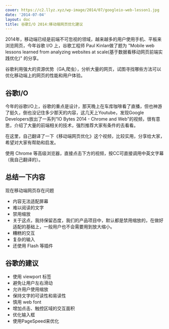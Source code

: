 ```yaml
---
cover: https://c2.llyz.xyz/wp-image/2014/07/googleio-web-lesson1.jpg
date: '2014-07-04'
layout: doc
title: 谷歌I/O 2014:移动端网页优化建议
---
```



2014年，移动端已经是前端不可忽视的领域，越来越多的用户使用手机、平板来浏览网页，今年谷歌 I/O 上，谷歌工程师 Paul Kinlan做了题为 "Mobile web lessons learned from analyzing websites at scale(基于数据看移动网页前端实践优化)" 的分享。

谷歌利用强大的资源优势（GA,爬虫），分析大量的网页，试图寻找哪些方法可以优化移动端上的网页的性能和用户体验。

## 谷歌I/O

今年的谷歌I/O上，谷歌的重点是设计，那天晚上在车库咖啡看了直播，但也神游了挺久，倒也没记住多少那天的内容，这几天上Youtube，发现Google Developers放出了一系列“IO Bytes 2014 - Chrome and Web”的视频，很有意思，介绍了大量的前端相关的技术，强烈推荐大家有条件的去看看。

在这里，自己翻译了一下《移动端网页优化》这个视频，比较实用，分享给大家，希望对大家有帮助和启发。

使用 Chrome 等高级浏览器，直接点击下方的视频，按CC可直接调用中英文字幕（我自己翻译的）。

## 总结一下内容

现在移动端网页存在问题

* 内容无法适配屏幕
* 难以阅读的文字
* 禁用缩放
* 关于这点，我持保留态度，我们的产品项目中，默认都是禁用缩放的，在做好适配的基础上，一般用户也不会需要用到放大缩小。
* 糟糕的交互
* 复杂的输入
* 还使用 Flash 等插件

## 谷歌的建议

* 使用 viewport 标签
* 避免让用户左右滑动
* 允许用户使用缩放
* 保持文字的可读性和易读性
* 慎用 web font
* 增加点击、触控区域的交互面积
* 优化输入框
* 使用PageSpeed来优化
